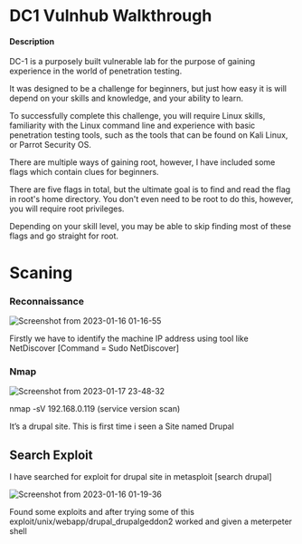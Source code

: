 # DC1 Vulnhub Walkthrough

#### Description
DC-1 is a purposely built vulnerable lab for the purpose of gaining experience in the world of penetration testing.

It was designed to be a challenge for beginners, but just how easy it is will depend on your skills and knowledge, and your ability to learn.

To successfully complete this challenge, you will require Linux skills, familiarity with the Linux command line and experience with basic penetration testing tools, such as the tools that can be found on Kali Linux, or Parrot Security OS.

There are multiple ways of gaining root, however, I have included some flags which contain clues for beginners.

There are five flags in total, but the ultimate goal is to find and read the flag in root's home directory. You don't even need to be root to do this, however, you will require root privileges.

Depending on your skill level, you may be able to skip finding most of these flags and go straight for root.

  
  # Scaning
  
  ### Reconnaissance 
  
![Screenshot from 2023-01-16 01-16-55](https://user-images.githubusercontent.com/108471951/212977979-8eb9986d-cfe5-43c1-94aa-c37492e289ed.png)

Firstly we have to identify the machine IP address using tool like NetDiscover [Command = Sudo NetDiscover]

### Nmap

![Screenshot from 2023-01-17 23-48-32](https://user-images.githubusercontent.com/108471951/212979611-b732a639-bb5c-40b0-a1b5-463c7ed54654.png)

nmap -sV 192.168.0.119 (service version scan)

It’s a drupal site. This is first time i seen a Site named Drupal


## Search Exploit

I have searched for exploit for drupal site in metasploit [search drupal] 

![Screenshot from 2023-01-16 01-19-36](https://user-images.githubusercontent.com/108471951/212982113-653ef59b-b982-4041-b120-1c32feb029e2.png)

Found some exploits and after trying some of this exploit/unix/webapp/drupal_drupalgeddon2 worked and given a meterpeter shell




